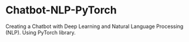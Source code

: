 # Chatbot-NLP-PyTorch
Creating a Chatbot with Deep Learning and Natural Language Processing (NLP). Using PyTorch library.
